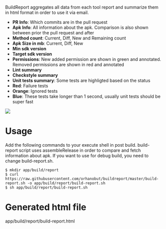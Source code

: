 BuildReport aggregates all data from each tool report and summarize them in html format in order to use it via email. 

- **PR Info**: Which commits are in the pull request
- **Apk Info**: All information about the apk. Comparison is also shown between prior the pull request and after
 - **Method count**: Current, Diff, New and Remaining count
 - **Apk Size in mb**: Current, Diff, New
 - **Min sdk version**
 - **Target sdk version**
 - **Permissions**: New added permission are shown in green and annotated. Removed permissions are shown in red and annotated
- **Lint summary**
- **Checkstyle summary**
- **Unit tests summary**: Some tests are highligted based on the status
 - **Red**: Failure tests
 - **Orange**: Ignored tests
 - **Blue**: These tests take longer than 1 second, usually unit tests should be super fast

<img src='https://github.com/orhanobut/buildreport/blob/master/art/screenshot.png'/>

# Usage
Add the following commands to your execute shell in post build. build-report script uses assembleRelease in order to compare and fetch information about apk. If you want to use for debug build, you need to change build-report.sh. 

```shell
$ mkdir app/build/report
$ curl https://raw.githubusercontent.com/orhanobut/buildreport/master/build-report.sh -o app/build/report/build-report.sh
$ sh app/build/report/build-report.sh
```

# Generated html file
app/build/report/build-report.html
